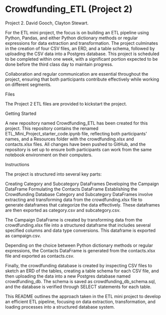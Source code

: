 # Crowdfunding_ETL (Project 2)
Project 2. David Gooch, Clayton Stewart.


For the ETL mini project, the focus is on building an ETL pipeline using Python, Pandas, and either Python dictionary methods or regular expressions for data extraction and transformation. The project culminates in the creation of four CSV files, an ERD, and a table schema, followed by uploading the CSV data into a Postgres database. This project is scheduled to be completed within one week, with a significant portion expected to be done before the third class day to maintain progress.

Collaboration and regular communication are essential throughout the project, ensuring that both participants contribute effectively while working on different segments.

Files

The Project 2 ETL files are provided to kickstart the project.

Getting Started

A new repository named Crowdfunding_ETL has been created for this project. This repository contains the renamed ETL_Mini_Project_starter_code.ipynb file, reflecting both participants' names, and a Resources folder with the crowdfunding.xlsx and contacts.xlsx files. All changes have been pushed to GitHub, and the repository is set up to ensure both participants can work from the same notebook environment on their computers.

Instructions

The project is structured into several key parts:

Creating Category and Subcategory DataFrames
Developing the Campaign DataFrame
Formulating the Contacts DataFrame
Establishing the Crowdfunding Database
Category and Subcategory DataFrames involve extracting and transforming data from the crowdfunding.xlsx file to generate dataframes that categorize the data effectively. These dataframes are then exported as category.csv and subcategory.csv.

The Campaign DataFrame is created by transforming data from the crowdfunding.xlsx file into a structured dataframe that includes several specified columns and data type conversions. This dataframe is exported as campaign.csv.

Depending on the choice between Python dictionary methods or regular expressions, the Contacts DataFrame is generated from the contacts.xlsx file and exported as contacts.csv.

Finally, the crowdfunding database is created by inspecting CSV files to sketch an ERD of the tables, creating a table schema for each CSV file, and then uploading the data into a new Postgres database named crowdfunding_db. The schema is saved as crowdfunding_db_schema.sql, and the database is verified through SELECT statements for each table.

This README outlines the approach taken in the ETL mini project to develop an efficient ETL pipeline, focusing on data extraction, transformation, and loading processes into a structured database system.
